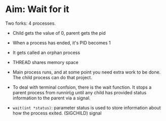 # Aim: Wait for it

Two forks: 4 processes.

* Child gets the value of 0, parent gets the pid
* When a process has ended, it's PID becomes 1
* It gets called an orphan process
* THREAD shares memory space
* Main process runs, and at some point you need extra work to be done. The child process can do that project.
* To deal with terminal confsion, there is the wait function. It stops a parent process from runnin\g until any child has provided status information to the parent via a signal.

* `wait(int *status)`: parameter status is used to store information about how the process exited. (SIGCHILD) signal

